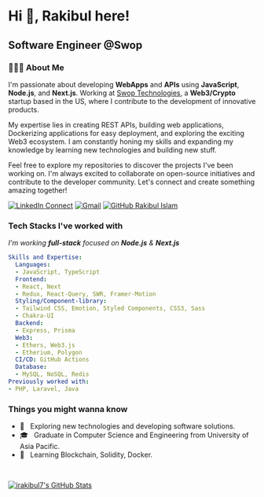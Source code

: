 # Hi 👋, Rakibul here!

## Software Engineer @Swop

<h3> 👨🏻‍💻 About Me </h3>

I'm passionate about developing **WebApps** and **APIs** using **JavaScript**, **Node.js**, and **Next.js**. Working at [Swop Technologies](https://swopme.co), a **Web3/Crypto** startup based in the US, where I contribute to the development of innovative products.

My expertise lies in creating REST APIs, building web applications, Dockerizing applications for easy deployment, and exploring the exciting Web3 ecosystem. I am constantly honing my skills and expanding my knowledge by learning new technologies and building new stuff.

Feel free to explore my repositories to discover the projects I've been working on. I'm always excited to collaborate on open-source initiatives and contribute to the developer community. Let's connect and create something amazing together!

[![LinkedIn Connect](https://img.shields.io/badge/%20-Connect-black?color=222244&labelColor=000000&logo=linkedin&logoColor=f5f7fe)](https://www.linkedin.com/in/rakibulislam39/)
[![Gmail](https://img.shields.io/badge/%20-Send%20Mail-black?color=222244&labelColor=000000&logo=gmail&logoColor=f5f7fe)](mailto:irakibul568@gmail.com?subject=From%20GitHub&&body=Hi,%20there.%20Found%20you%20on%20GitHub!)
[![GitHub Rakibul Islam](https://img.shields.io/github/followers/irakibul7?label=follow&style=social)](https://github.com/irakibul7)

### Tech Stacks I've worked with

_I'm working **full-stack** focused on **Node.js** & **Next.js**_
```yaml
Skills and Expertise:
  Languages:
  - JavaScript, TypeScript
  Frontend:
  - React, Next
  - Redux, React-Query, SWR, Framer-Motion
  Styling/Component-library:
  - Tailwind CSS, Emotion, Styled Components, CSS3, Sass
  - Chakra-UI
  Backend:
  - Express, Prisma
  Web3:
  - Ethers, Web3.js
  - Etherium, Polygon
  CI/CD: GitHub Actions
  Database:
  - MySQL, NoSQL, Redis
Previously worked with:
- PHP, Laravel, Java
```

### Things you might wanna know


- 🤔 &nbsp; Exploring new technologies and developing software solutions.
- 🎓 &nbsp; Graduate in Computer Science and Engineering from University of Asia Pacific.
- 🌱 &nbsp; Learning Blockchain, Solidity, Docker.

<br/>

[![irakibul7's GitHub Stats](https://github-readme-stats.vercel.app/api?username=irakibul7&show_icons=true)](https://github.com/irakibul7)
